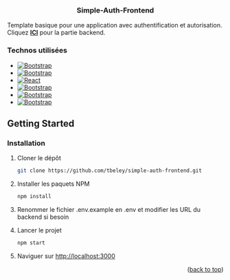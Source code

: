 <div>
  <h3 align="center">Simple-Auth-Frontend</h3>

  <p>
    Template basique pour une application avec authentification et autorisation.<br />
    Cliquez <a href="https://github.com/tbeley/simple-auth-backend"><strong>ICI</strong></a> pour la partie backend.
  </p>
</div>


### Technos utilisées

* [![Bootstrap][Axios]][Axios-url]
* [![Bootstrap][Bootstrap.com]][Bootstrap-url]
* [![React][React.js]][React-url]
* [![Bootstrap][React-hook-form]][React-hook-form-url]
* [![Bootstrap][React-router]][React-router-url]
* [![Bootstrap][Yup]][Yup-url]


<!-- GETTING STARTED -->
## Getting Started

### Installation

1. Cloner le dépôt
   ```sh
   git clone https://github.com/tbeley/simple-auth-frontend.git
   ```
2. Installer les paquets NPM
   ```sh
   npm install
   ```
3. Renommer le fichier .env.example en .env et modifier les URL du backend si besoin

4. Lancer le projet
    ```sh
    npm start
    ```

5. Naviguer sur <a href="http://localhost:3000">http://localhost:3000</a>

<p align="right">(<a href="#readme-top">back to top</a>)</p>

[React.js]: https://img.shields.io/badge/React-61DAFB?style=for-the-badge&logo=react&logoColor=FFF
[React-url]: https://reactjs.org/
[Bootstrap.com]: https://img.shields.io/badge/Bootstrap-563D7C?style=for-the-badge&logo=bootstrap&logoColor=white
[Bootstrap-url]: https://getbootstrap.com
[Axios]: https://img.shields.io/badge/Axios-5A29E4?style=for-the-badge&logo=axios&logoColor=FFF
[Axios-url]: https://axios-http.com/
[React-hook-form]: https://img.shields.io/badge/ReactHookForm-EC5990?style=for-the-badge&logo=react-hook-form&logoColor=FFF
[React-hook-form-url]: https://react-hook-form.com/
[React-router]: https://img.shields.io/badge/ReactRouter-F44250?style=for-the-badge&logo=react-router&logoColor=FFF
[React-router-url]: https://reactrouter.com/en/main
[Yup]: https://img.shields.io/badge/Yup-20232A?style=for-the-badge
[Yup-url]: https://github.com/jquense/yup
